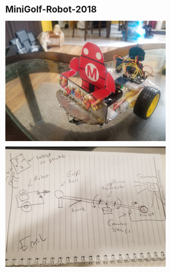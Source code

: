 # MiniGolf-Robot-2018

![](https://github.com/emilkaram/MiniGolf-Robot-2018/blob/master/images/20180219_090406.jpg)

![](https://github.com/emilkaram/MiniGolf-Robot-2018/blob/master/images/20180207_170130.jpg)

